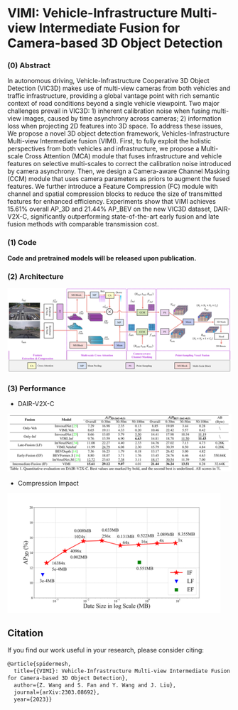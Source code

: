 # VIMI: Vehicle-Infrastructure Multi-view Intermediate Fusion for Camera-based 3D Object Detection

### (0) Abstract

In autonomous driving, Vehicle-Infrastructure Cooperative 3D Object Detection (VIC3D) makes use of multi-view cameras from both vehicles and traffic infrastructure, providing a global vantage point with rich semantic context of road conditions beyond a single vehicle viewpoint. Two major challenges prevail in VIC3D: 1) inherent calibration noise when fusing multi-view images, caused by time asynchrony across cameras; 2) information loss when projecting 2D features into 3D space. To address these issues, We propose a novel 3D object detection framework, Vehicles-Infrastructure Multi-view Intermediate fusion (VIMI). First, to fully exploit the holistic perspectives from both vehicles and infrastructure, we propose a Multi-scale Cross Attention (MCA) module that fuses infrastructure and vehicle features on selective multi-scales to correct the calibration noise introduced by camera asynchrony. Then, we design a  Camera-aware Channel Masking (CCM) module that uses camera parameters as priors to augment the fused features. We further introduce a Feature Compression (FC) module with channel and spatial compression blocks to reduce the size of transmitted features for enhanced efficiency. Experiments show that VIMI achieves 15.61% overall AP_3D and 21.44% AP_BEV on the new VIC3D dataset, DAIR-V2X-C, significantly outperforming state-of-the-art early fusion and late fusion methods with comparable transmission cost.


### (1) Code

**Code and pretrained models will be released upon publication.**

### (2) Architecture
![Architecture](./Fig/VIMI_architecture.png)


### (3) Performance
* DAIR-V2X-C

![performance](./Fig/VIMI_performance.png)

* Compression Impact

<!-- ![compression](./Fig/CM_3D.png =960x540) -->

<img src="./Fig/CM_3D.png" width="480" height="270">



## Citation

If you find our work useful in your research, please consider citing:

```
@article{spidermesh,
  title={{VIMI}: Vehicle-Infrastructure Multi-view Intermediate Fusion for Camera-based 3D Object Detection},
  author={Z. Wang and S. Fan and Y. Wang and J. Liu},
  journal={arXiv:2303.08692},
  year={2023}}
```

